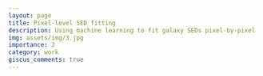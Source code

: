 ```yaml
---
layout: page
title: Pixel-level SED fitting
description: Using machine learning to fit galaxy SEDs pixel-by-pixel
img: assets/img/3.jpg
importance: 2
category: work
giscus_comments: true
---
```


